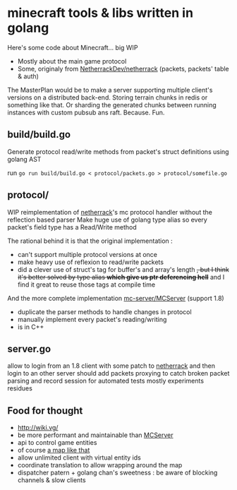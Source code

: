 # minecraft tools & libs written in golang

Here's some code about Minecraft… big WIP

* Mostly about the main game protocol
* Some, originaly from [NetherrackDev/netherrack][netherrack] (packets, packets' table & auth)

The MasterPlan would be to make a server supporting multiple client's versions on a distributed back-end.
Storing terrain chunks in redis or something like that.
Or sharding the generated chunks between running instances with custom pubsub ans raft. Because. Fun.

## build/build.go

Generate protocol read/write methods from packet's struct definitions using golang AST

run `go run build/build.go < protocol/packets.go > protocol/somefile.go`

## protocol/

WIP reimplementation of [netherrack][netherrack]'s mc protocol handler without the reflection based parser
Make huge use of golang type alias so every packet's field type has a Read/Write method

The rational behind it is that the original implementation :
 * can't support multiple protocol versions at once
 * make heavy use of reflexion to read/write packets
 * did a clever use of struct's tag for buffer's and array's length ~~, but I think it's better solved by type alias **which give us ptr deferencing hell**~~ and I find it great to reuse those tags at compile time

And the more complete implementation [mc-server/MCServer][mcserver] (support 1.8)
 * duplicate the parser methods to handle changes in protocol
 * manually implement every packet's reading/writing
 * is in C++

## server.go

allow to login from an 1.8 client with some patch to [netherrack][netherrack] and then login to an other server
should add packets proxying to catch broken packet parsing and record session for automated tests
mostly experiments residues

## Food for thought

* http://wiki.vg/
* be more performant and maintainable than [MCServer][mcserver]
* api to control game entities
* of course [a map like that](http://mc.westeroscraft.com/)
* allow unlimited client with virtual entity ids
* coordinate translation to allow wrapping around the map
* dispatcher patern + golang chan's sweetness : be aware of blocking channels & slow clients


[netherrack]: https://github.com/NetherrackDev/netherrack
[mcserver]: https://github.com/mc-server/MCServer
